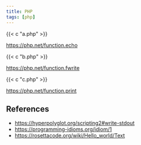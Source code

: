 ```yaml
---
title: PHP
tags: [php]
---
```


{{< c "a.php" >}}

<https://php.net/function.echo>

{{< c "b.php" >}}

<https://php.net/function.fwrite>

{{< c "c.php" >}}

<https://php.net/function.print>

## References

- <https://hyperpolyglot.org/scripting2#write-stdout>
- <https://programming-idioms.org/idiom/1>
- <https://rosettacode.org/wiki/Hello_world/Text>
